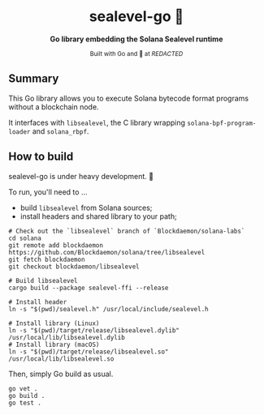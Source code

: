 <div align="center">
  <h1>sealevel-go 🌊</h1>
  <p>
    <strong>Go library embedding the Solana Sealevel runtime</strong>
  </p>
  <sub>Built with Go and 🦀 at <em>REDACTED</em></sub>
</div>

## Summary

This Go library allows you to execute Solana bytecode format programs without a blockchain node.

It interfaces with `libsealevel`, the C library wrapping `solana-bpf-program-loader` and `solana_rbpf`.

## How to build

sealevel-go is under heavy development. ️🦺

To run, you'll need to …
- build `libsealevel` from Solana sources;
- install headers and shared library to your path;

```shell
# Check out the `libsealevel` branch of `Blockdaemon/solana-labs`
cd solana
git remote add blockdaemon https://github.com/Blockdaemon/solana/tree/libsealevel
git fetch blockdaemon
git checkout blockdaemon/libsealevel

# Build libsealevel
cargo build --package sealevel-ffi --release

# Install header
ln -s "$(pwd)/sealevel.h" /usr/local/include/sealevel.h

# Install library (Linux)
ln -s "$(pwd)/target/release/libsealevel.dylib" /usr/local/lib/libsealevel.dylib
# Install library (macOS)
ln -s "$(pwd)/target/release/libsealevel.so" /usr/local/lib/libsealevel.so
```

Then, simply Go build as usual.

```shell
go vet .
go build .
go test .
```

